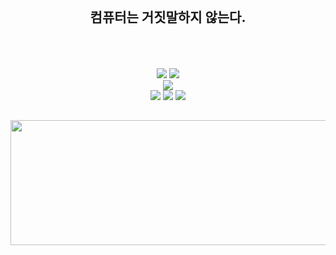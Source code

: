 <div align="center">
  <h2/>
  <h2><br>컴퓨터는 거짓말하지 않는다.<br><br><br></h2>

  <div>
    <img src="https://img.shields.io/badge/Spring-6DB33F?style=for-the-badge&logo=Spring&logoColor=white"/>
    <img src="https://img.shields.io/badge/Django-092E20?style=for-the-badge&logo=django&logoColor=white"/><br>
    <img src="https://img.shields.io/badge/amazonaws-232F3E?style=for-the-badge&logo=amazonaws&logoColor=white"/><br>
    <img src="https://img.shields.io/badge/github%20actions-%232671E5.svg?style=for-the-badge&logo=githubactions&logoColor=white"/>
    <img src="https://img.shields.io/badge/docker-%230db7ed.svg?style=for-the-badge&logo=docker&logoColor=white"/>
    <img src="https://img.shields.io/badge/nginx-%23009639.svg?style=for-the-badge&logo=nginx&logoColor=white"/>
  </div>
  <h2/>

  <h2>
    <a href="https://github.com/devxb/gitanimals">
      <img src="https://render.gitanimals.org/lines/jeongheumchoi?pet-id=1" width="1000" height="200"/>
    </a>
  </h2>

</div>